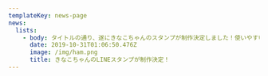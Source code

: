 ```yaml
---
templateKey: news-page
news:
  lists:
    - body: タイトルの通り、遂にきなこちゃんのスタンプが制作決定しました！使いやすいスタンプをたくさん作る予定です。乞う期待を！
      date: 2019-10-31T01:06:50.476Z
      image: /img/ham.png
      title: きなこちゃんのLINEスタンプが制作決定！
---
```


